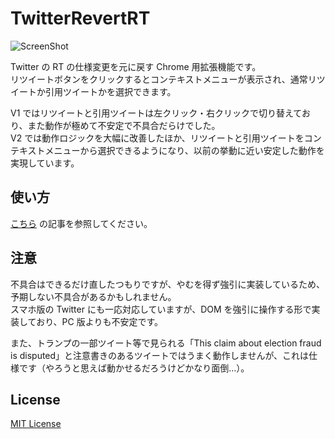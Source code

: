 
# TwitterRevertRT

![ScreenShot](https://user-images.githubusercontent.com/39271166/100163767-bf879400-2ef9-11eb-9d11-c2b4ea491139.png)

Twitter の RT の仕様変更を元に戻す Chrome 用拡張機能です。  
リツイートボタンをクリックするとコンテキストメニューが表示され、通常リツイートか引用ツイートかを選択できます。

V1 ではリツイートと引用ツイートは左クリック・右クリックで切り替えており、また動作が極めて不安定で不具合だらけでした。  
V2 では動作ロジックを大幅に改善したほか、リツイートと引用ツイートをコンテキストメニューから選択できるようになり、以前の挙動に近い安定した動作を実現しています。

## 使い方

[こちら](https://blog.tsukumijima.net/article/twitter-revert-rt/) の記事を参照してください。

## 注意

不具合はできるだけ直したつもりですが、やむを得ず強引に実装しているため、予期しない不具合があるかもしれません。  
スマホ版の Twitter にも一応対応していますが、DOM を強引に操作する形で実装しており、PC 版よりも不安定です。

また、トランプの一部ツイート等で見られる「This claim about election fraud is disputed」と注意書きのあるツイートではうまく動作しませんが、これは仕様です（やろうと思えば動かせるだろうけどかなり面倒…）。

## License

[MIT License](LICENSE.txt)
